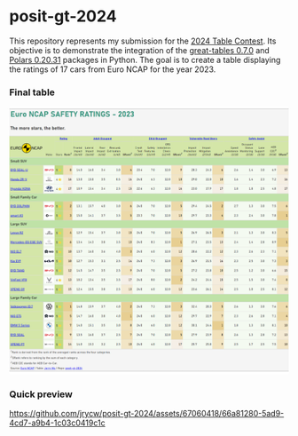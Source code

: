 # posit-gt-2024
This repository represents my submission for the [2024 Table Contest](https://posit.co/blog/announcing-the-2024-table-contest/). Its objective is to demonstrate the integration of the [great-tables 0.7.0](https://github.com/posit-dev/great-tables) and [Polars 0.20.31](https://github.com/pola-rs/polars) packages in Python. The goal is to create a table displaying the ratings of 17 cars from Euro NCAP for the year 2023.

### Final table
<div align="center">
  <img src="./final_table.png" width="800px">
</div>


### Quick preview
https://github.com/jrycw/posit-gt-2024/assets/67060418/66a81280-5ad9-4cd7-a9b4-1c03c0419c1c
